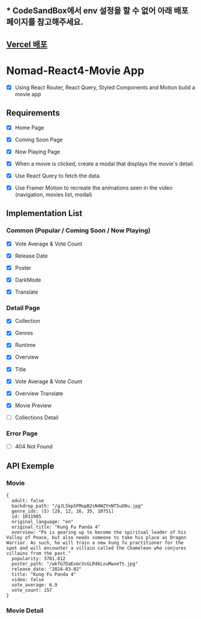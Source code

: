## \* CodeSandBox에서 env 설정을 할 수 없어 아래 배포 페이지를 참고해주세요.

## [Vercel 배포](https://ruehan-nomad-movie.vercel.app/)

# Nomad-React4-Movie App

- [x] Using React Router, React Query, Styled Components and Motion build a movie app

## Requirements

- [x] Home Page

- [x] Coming Soon Page

- [x] Now Playing Page

- [x] When a movie is clicked, create a modal that displays the movie's detail.

- [x] Use React Query to fetch the data.

- [x] Use Framer Motion to recreate the animations seen in the video (navigation, movies list, modal)

## Implementation List

### Common (Popular / Coming Soon / Now Playing)

- [x] Vote Average & Vote Count

- [x] Release Date

- [x] Poster

- [x] DarkMode

- [x] Translate

### Detail Page

- [x] Collection

- [x] Genres

- [x] Runtime

- [x] Overview

- [x] Title

- [x] Vote Average & Vote Count

- [x] Overview Translate

- [x] Movie Preview

- [ ] Collections Detail

### Error Page

- [ ] 404 Not Found

## API Exemple

### Movie

```
{
  adult: false
  backdrop_path: "/gJL5kp5FMopB2sN4WZYnNT5uO0u.jpg"
  genre_ids: (5) [28, 12, 16, 35, 10751]
  id: 1011985
  original_language: "en"
  original_title: "Kung Fu Panda 4"
  overview: "Po is gearing up to become the spiritual leader of his Valley of Peace, but also needs someone to take his place as Dragon Warrior. As such, he will train a new kung fu practitioner for the spot and will encounter a villain called the Chameleon who conjures villains from the past."
  popularity: 3781.812
  poster_path: "/wkfG7DaExmcVsGLR4kLouMwxeT5.jpg"
  release_date: "2024-03-02"
  title: "Kung Fu Panda 4"
  video: false
  vote_average: 6.9
  vote_count: 157
}
```

### Movie Detail

